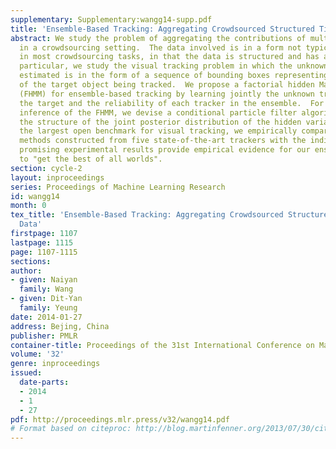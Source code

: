 ```yaml
---
supplementary: Supplementary:wangg14-supp.pdf
title: 'Ensemble-Based Tracking: Aggregating Crowdsourced Structured Time Series Data'
abstract: We study the problem of aggregating the contributions of multiple contributors
  in a crowdsourcing setting.  The data involved is in a form not typically considered
  in most crowdsourcing tasks, in that the data is structured and has a temporal dimension.  In
  particular, we study the visual tracking problem in which the unknown data to  be
  estimated is in the form of a sequence of bounding boxes representing the trajectory
  of the target object being tracked.  We propose a factorial hidden Markov model
  (FHMM) for ensemble-based tracking by learning jointly the unknown trajectory of
  the target and the reliability of each tracker in the ensemble.  For efficient online
  inference of the FHMM, we devise a conditional particle filter algorithm by exploiting
  the structure of the joint posterior distribution of the hidden variables.  Using
  the largest open benchmark for visual tracking, we empirically compare two ensemble
  methods constructed from five state-of-the-art trackers with the individual trackers.  The
  promising experimental results provide empirical evidence for our ensemble approach
  to "get the best of all worlds".
section: cycle-2
layout: inproceedings
series: Proceedings of Machine Learning Research
id: wangg14
month: 0
tex_title: 'Ensemble-Based Tracking: Aggregating Crowdsourced Structured Time Series
  Data'
firstpage: 1107
lastpage: 1115
page: 1107-1115
sections: 
author:
- given: Naiyan
  family: Wang
- given: Dit-Yan
  family: Yeung
date: 2014-01-27
address: Bejing, China
publisher: PMLR
container-title: Proceedings of the 31st International Conference on Machine Learning
volume: '32'
genre: inproceedings
issued:
  date-parts:
  - 2014
  - 1
  - 27
pdf: http://proceedings.mlr.press/v32/wangg14.pdf
# Format based on citeproc: http://blog.martinfenner.org/2013/07/30/citeproc-yaml-for-bibliographies/
---
```

